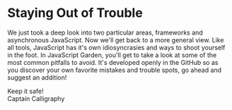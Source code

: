 # Staying Out of Trouble

We just took a deep look into two particular areas, frameworks and asynchronous JavaScript. Now we'll get back to a more general view. Like all tools, JavaScript has it's own idiosyncrasies and ways to shoot yourself in the foot. In JavaScript Garden, you'll get to take a look at some of the most common pitfalls to avoid. It's developed openly in the GitHub so as you discover your own favorite mistakes and trouble spots, go ahead and suggest an addition!

Keep it safe!  
Captain Calligraphy

